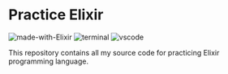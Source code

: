 # Practice Elixir
![made-with-Elixir](https://img.shields.io/badge/Made%20with-Elixir-0078D4.svg)
![terminal](https://img.shields.io/badge/Windows%20Terminal-4D4D4D?logo=Windows%20terminal&logoColor=white)
![vscode](https://img.shields.io/badge/Visual_Studio_Code-0078D4?&logo=visual%20studio%20code&logoColor=white)

This repository contains all my source code for practicing Elixir programming language.